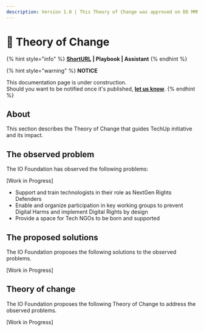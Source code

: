 ```yaml
---
description: Version 1.0 | This Theory of Change was approved on DD MMMM YYYY.
---
```


# 🔀 Theory of Change

{% hint style="info" %}
[**ShortURL**](https://tiof.click/TUTofC) **| Playbook | Assistant**
{% endhint %}

{% hint style="warning" %}
**NOTICE**

This documentation page is under construction.\
Should you want to be notified once it's published, [**let us know**](https://tiof.click/TIOFTarianUpdatesService).
{% endhint %}

## About

This section describes the Theory of Change that guides TechUp initiative and its impact.

## The observed problem

The IO Foundation has observed the following problems:

\[Work in Progress]



* Support and train technologists in their role as NextGen Rights Defenders
* Enable and organize participation in key working groups to prevent Digital Harms and implement Digital Rights by design
* Provide a space for Tech NGOs to be born and supported



## The proposed solutions

The IO Foundation proposes the following solutions to the observed problems.

\[Work in Progress]

## Theory of change

The IO Foundation proposes the following Theory of Change to address the observed problems.

\[Work in Progress]

